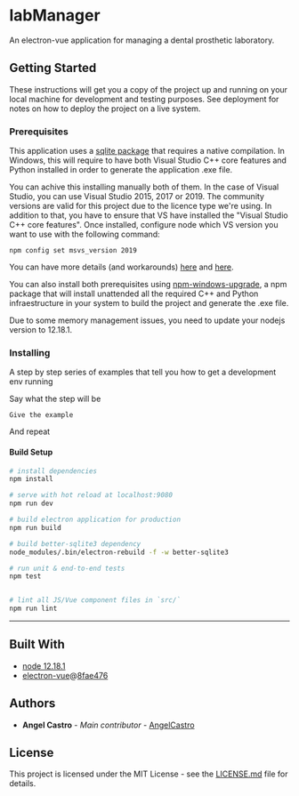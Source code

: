 # labManager

An electron-vue application for managing a dental prosthetic laboratory.

## Getting Started

These instructions will get you a copy of the project up and running on your local machine for development and testing purposes. See deployment for notes on how to deploy the project on a live system.

### Prerequisites

This application uses a [sqlite package](https://github.com/JoshuaWise/better-sqlite3) that requires a native compilation. In Windows, this will require to have both Visual Studio C++ core features and Python installed in order to generate the application .exe file.

You can achive this installing manually both of them. In the case of Visual Studio, you can use Visual Studio 2015, 2017 or 2019. The community versions are valid for this project due to the licence type we're using. In addition to that, you have to ensure that VS have installed the "Visual Studio C++ core features". Once installed, configure node which VS version you want to use with the following command:

```
npm config set msvs_version 2019
```

You can have more details (and workarounds) [here](https://simulatedgreg.gitbooks.io/electron-vue/content/en/getting_started.html#a-note-for-windows-users) and [here](https://stackoverflow.com/questions/57879150/how-can-i-solve-error-gypgyp-errerr-find-vsfind-vs-msvs-version-not-set-from-c).

You can also install both prerequisites using [npm-windows-upgrade](https://github.com/felixrieseberg/npm-windows-upgrade), a npm package that will install unattended all the required C++ and Python infraestructure in your system to build the project and generate the .exe file.

Due to some memory management issues, you need to update your nodejs version to 12.18.1.

### Installing

A step by step series of examples that tell you how to get a development env running

Say what the step will be

```
Give the example
```

And repeat


#### Build Setup

``` bash
# install dependencies
npm install

# serve with hot reload at localhost:9080
npm run dev

# build electron application for production
npm run build

# build better-sqlite3 dependency
node_modules/.bin/electron-rebuild -f -w better-sqlite3

# run unit & end-to-end tests
npm test


# lint all JS/Vue component files in `src/`
npm run lint

```

---

## Built With

- [node 12.18.1](nodejs.org)
- [electron-vue](https://github.com/SimulatedGREG/electron-vue)@[8fae476](https://github.com/SimulatedGREG/electron-vue/tree/8fae4763e9d225d3691b627e83b9e09b56f6c935)

## Authors

- **Angel Castro** - *Main contributor* - [AngelCastro](https://github.com/alcastrob/)

## License

This project is licensed under the MIT License - see the [LICENSE.md](LICENSE.md) file for details.